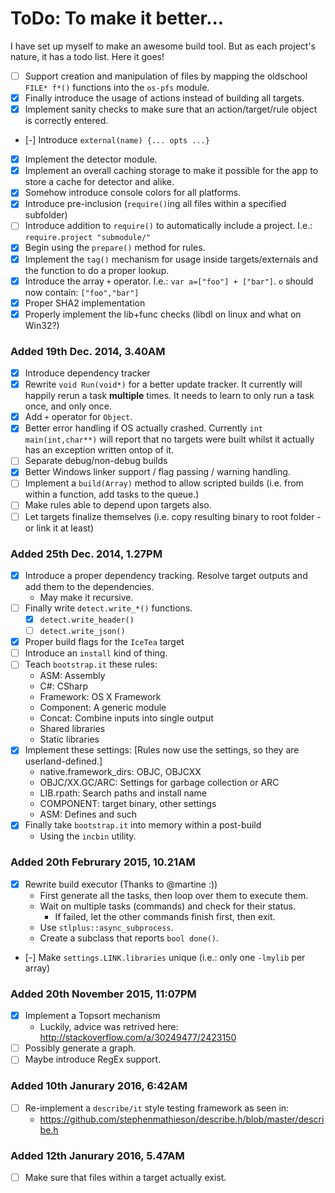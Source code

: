 # ToDo: To make it better...

I have set up myself to make an awesome build tool. But as each project's nature, it has a todo list. Here it goes!

- [ ] Support creation and manipulation of files by mapping the oldschool `FILE* f*()` functions into the `os-pfs` module.
- [X] Finally introduce the usage of actions instead of building all targets.
- [X] Implement sanity checks to make sure that an action/target/rule object is correctly entered.
- [-] Introduce `external(name) {... opts ...}`
- [X] Implement the detector module.
- [X] Implement an overall caching storage to make it possible for the app to store a cache for detector and alike.
- [X] Somehow introduce console colors for all platforms.
- [X] Introduce pre-inclusion (`require()`ing all files within a specified subfolder)
- [ ] Introduce addition to `require()` to automatically include a project. I.e.: `require.project "submodule/"`
- [X] Begin using the `prepare()` method for rules.
- [X] Implement the `tag()` mechanism for usage inside targets/externals and the function to do a proper lookup.
- [X] Introduce the array `+` operator. I.e.: `var a=["foo"] + ["bar"]`. `o` should now contain: `["foo","bar"]`
- [X] Proper SHA2 implementation
- [X] Properly implement the lib+func checks (libdl on linux and what on Win32?)

### Added 19th Dec. 2014, 3.40AM
- [X] Introduce dependency tracker
- [X] Rewrite `void Run(void*)` for a better update tracker. It currently will happily rerun a task **multiple** times. It needs to learn to only run a task once, and only once.
- [X] Add `+` operator for `Object`.
- [X] Better error handling if OS actually crashed. Currently `int main(int,char**)` will report that no targets were built whilst it actually has an exception written ontop of it.
- [ ] Separate debug/non-debug builds
- [X] Better Windows linker support / flag passing / warning handling.
- [ ] Implement a `build(Array)` method to allow scripted builds (i.e. from within a function, add tasks to the queue.)
- [ ] Make rules able to depend upon targets also.
- [ ] Let targets finalize themselves (i.e. copy resulting binary to root folder - or link it at least)

### Added 25th Dec. 2014, 1.27PM
- [X] Introduce a proper dependency tracking. Resolve target outputs and add them to the dependencies.
    * May make it recursive.
- [ ] Finally write `detect.write_*()` functions.
    - [X] `detect.write_header()`
    - [ ] `detect.write_json()`
- [X] Proper build flags for the `IceTea` target
- [ ] Introduce an `install` kind of thing.
- [ ] Teach `bootstrap.it` these rules:
    * ASM: Assembly
    * C#: CSharp
    * Framework: OS X Framework
    * Component: A generic module
    * Concat: Combine inputs into single output
    * Shared libraries
    * Static libraries
- [X] Implement these settings: [Rules now use the settings, so they are userland-defined.]
    * native.framework_dirs: OBJC, OBJCXX
    * OBJC/XX.GC/ARC: Settings for garbage collection or ARC
    * LIB.rpath: Search paths and install name
    * COMPONENT: target binary, other settings
    * ASM: Defines and such
- [X] Finally take `bootstrap.it` into memory within a post-build
    - Using the `incbin` utility.

### Added 20th Februrary 2015, 10.21AM
- [X] Rewrite build executor (Thanks to @martine :))
    * First generate all the tasks, then loop over them to execute them.
    * Wait on multiple tasks (commands) and check for their status.
        * If failed, let the other commands finish first, then exit.
    - Use `stlplus::async_subprocess`.
    - Create a subclass that reports `bool done()`.
- [-] Make `settings.LINK.libraries` unique (i.e.: only one `-lmylib` per array)

### Added 20th November 2015, 11:07PM
- [X] Implement a Topsort mechanism
    * Luckily, advice was retrived here: http://stackoverflow.com/a/30249477/2423150
- [ ] Possibly generate a graph.
- [ ] Maybe introduce RegEx support.

### Added 10th Janurary 2016, 6:42AM
- [ ] Re-implement a `describe/it` style testing framework as seen in:
    - https://github.com/stephenmathieson/describe.h/blob/master/describe.h

### Added 12th Janurary 2016, 5.47AM
- [ ] Make sure that files within a target actually exist.
